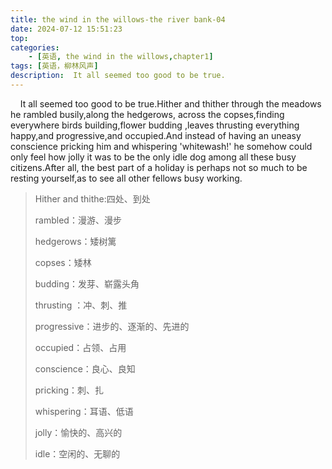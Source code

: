 ```yaml
---
title: the wind in the willows-the river bank-04
date: 2024-07-12 15:51:23
top:
categories:
    - [英语, the wind in the willows,chapter1]
tags: [英语，柳林风声]
description:  It all seemed too good to be true.
---
```

&nbsp;&nbsp;&nbsp;&nbsp;It all seemed too good to be true.Hither and thither through the meadows he rambled busily,along the hedgerows, across the copses,finding everywhere birds building,flower budding ,leaves thrusting everything happy,and progressive,and occupied.And instead of having an uneasy conscience pricking him and whispering 'whitewash!'  he somehow could only feel how jolly it was to be the only idle dog among all these busy citizens.After all, the best part of a holiday is perhaps not so much to be resting yourself,as to see all other fellows busy working.

> Hither and thithe:四处、到处
>
> rambled：漫游、漫步
>
> hedgerows：矮树篱
>
> copses：矮林
>
> budding：发芽、崭露头角
>
> thrusting ：冲、刺、推
>
> progressive：进步的、逐渐的、先进的
>
> occupied：占领、占用
>
> conscience：良心、良知
>
> pricking：刺、扎
>
> whispering：耳语、低语
>
> jolly：愉快的、高兴的
>
> idle：空闲的、无聊的

